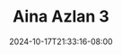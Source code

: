 --- 
title: "Aina Azlan 3"
description: "   video bokep Aina Azlan 3  tele full terbaru"
date: 2024-10-17T21:33:16-08:00
file_code: "d916v1k3d356"
draft: false
cover: "rklnh83ipwxpigyl.jpg"
tags: ["Aina", "Azlan", "bokep-indo", "bokep-viral", "bokep-ig"]
length: 73
fld_id: "1483110"
foldername: "Aina Azlan"
categories: ["Aina Azlan"]
views: 0
---